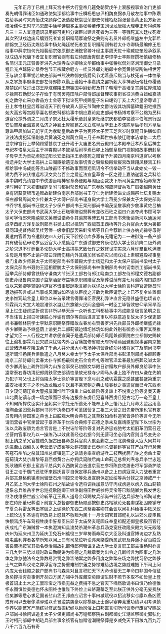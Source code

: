 <!-- { "loadSidebar": true } -->
　　元年正月丁巳朔上拜天宫中祭大行皇帝几筵免朝贺戊午上衰服视事宣治门吏部奏先朝得罪诸臣如通政使樊深都给事中丘橓杨思忠尹相魏良弼李月敬左给事中陈瓒右给事吴时来周怡沈束顾存仁张选赵輄袁世荣御史何维栢赵锦张登高黄正色方新张槚凌儒仲王时举冯恩郎中徐学诗周冕主事张翀董传策刘世龙唐枢大理寺正毋得纯等凡三十三人宜遵遗诏录用报可吏科分诸臣以建言死者为三等一等戮死其次廷杖死者其次系狱戍边废斥牗戮死者宜复职赠荫厚谕祭之典则有若员外郎杨继盛左中允郭希颜锦衣卫经历沈炼给事中杨允绳廷杖死者宜复职赠荫则有若太仆寺卿杨最编修王思给事中薛宗铠何光裕裴绍宗张原御史浦鋐曾翀叶经主事周天佐十瑜臧应奎殷承叙系狱戍边斥死牗下者宜复职赠官则有若左侍郎唐冑御史李璋学士丰熙修撰杨慎编修杨名简讨王元正赞善罗洪先大理寺左少卿徐文华都给事中张翀张侃刘济刘琦御史马录程启充卢琼陈让桑乔包节王宗藏余翱方一桂员外郎刘魁郎中余宽黄待显陶镃相世芳王与龄佥事章钥若故吏部尚书熊浃故御史杨爵风节尤着虽斥黜当与杖死者一体恤录从之掌詹事府事吏部左侍郎陈以勤上谨始十事嘉纳之罢祈榖大享神祇坛帝社帝稷诸祭禁民间放灯出郑王厚烷鄢陵王府镇国中尉勤熨及其子朝瑁于高墙复其爵位厚烷加岁禄百石勤熨父子存恤于有司罢苑田除户部侍郎加督理农事衔省征派黄白蜡如嘉靖初之数停止采办香品方士金等下狱论死甲戌赐皇子名曰翊钧丁亥上大行皇帝尊谥丁丑上孝恪杜皇后尊谥诏天下削夺故真人邵元节陶仲文爵诰毁其坊牌墓碑籍田宅撤西苑大高玄等宫殿亭喜名额吏科都给事中胡应嘉论劾吏部尚书杨博考察不公黜为民科道官论捄外调之二月戊子祭太社太稷乐悬封皇亲杜继宗庆都伯李铭德平伯陈景行固安伯罢祭金海宣灵弘济之神襄土厚颎薨乙未立陈皇后辛丑上孝洁陈皇后孝烈方皇后尊谥甲辰加谥元妃李氏为孝懿皇后故世子为宪怀太子罢玉芝宫岁时享祀日供膳如旧议钱法虏犯延绥副总兵黄演死之赠荫立祠三月壬奉葬世宗永陵迁祔孝洁孝恪二太后世宗梓宫行上攀恸顾望甚哀丁丑升祔于太庙更名景云殿曰弘孝殿奉迁孝烈皇后神主专祀孝恪皇太后主于神霄殿以孝懿皇后祔享焉已卯上始御皇极门视朝如故事册封皇子母李氏为贵妃虏犯辽阳长安堡指挥王承德死之赠官予升袭四月南京科道官以考察拾遗并劾大学士高拱上曰阁臣拾遗无故事切责之毁紫极殿紫宸宫改建翔凤楼焉工科都给事中冯成能等言山陵甫毕不修政事而亟翔凤诏令不信举动不当从此始矣一毁一建为费不赀伏惟远希汉文灵台百金之爱近法宣皇草舍一区之德上嘉纳遂罢之兵科给事中魏时亮请宫中节佚游啬精神省章奏便殿与阁臣面裁决下所司黄尘四塞始命祭方泽时用卯丁未初御经筵复驸马都尉邬景和官广东参政郭应聘督兵攻广贼张绍南黄仕良有斩获赏银币追赠故新建伯南京兵部尚书王守仁为新建侯谥文成赐祭七坛复赐太保左都督周尚文少传兼太子太傅户部尚书谨身殿大学士蒋冕少保兼太子太保吏部尚书乔宇礼部尚书汪俊太子少保户部尚书王杲刑部尚书喻茂坚詹事府少詹事黄佐吕柟太子大保吏部尚书武英大学士石珤等赠谥祭葬有差改石珤之谥曰介追夺尚书顾可学徐可学侍郎朱隆禧郭文英赠谥诰命仆其谕祭等碑五月工部尚书朱衡凿新河以通运河成辛酉祀方泽复故刑部尚书吴山职以擒斩广西贼首王西桥等升总兵官俞大猷为署都督同知提督侍郎吴桂芳俸一级幸旧邸罢采鲜宝坻等县自今荐新上供办纳光禄寺毋得奏遣内官着为令遣御史四人分行天下验视仓库多寡有无籍记为二一进御览一备户部其有破营私毋论岁远近官大小悉劾治广东道试御史齐康论劾大学士徐阶降二级外调之阶求退不许廷臣多论劾大学士高拱拱乞致仕许之敕修世宗实录六月许羣臣秩满赠生母是月雨不止谕户部曰淫雨伤稼内外其痛加修省勘灾以闻戊戌上素服避殿视事皇极门复故少师兼太子太师吏部尚书华葢殿大学士杨廷和太子太保户部尚书梁材太子太保兵部尚书聂豹王廷相翟鹏太子太保刑部尚书林俊刑部尚书刘讱南京工部尚书吴廷举兵部侍郎曾铣杨守谦商大节张汉工部右侍郎江晓南京工部左侍郎程文德右副都御史孙继鲁南京国子监祭酒邹守益等原职赐赠官及祭葬谥荫有差七月谕内阁曰朕即位以来赖卿等辅弼科道官不谙事屡肆欺言卿为朕详处大学士徐阶言科道官遭际昌时思効报荅言或过当事或风闻诚如圣谕以臣度之非敢为欺臣请示之上巳不复令处置御史李惟观疏言皇上即位以来首录建言得罪诸臣官民利弊许直言无隐甚盛德也顷者京师霖雨为灾宣大地震淮徐水溢辽东旗鎗火民间金釜鸣一时臣工毕智效忠仰承宵旱而皇上过生疑虑逆折谠言非所以恭天示一众听也工科都给事中冯成能复极言圣明之世不当讳言上报曰听諌朕心昨谕有谓尔等自后进言宜审以称朕意追复故太子少保吏部尚书兼翰林院学士李默原职赐祭葬赠故左春坊右赞善罗洪先兵部员外郎杨继盛光禄寺少卿赐谥予继盛荫上谕吏兵二部蓟镇边墙圯修筑如何此外别有御虏长策否其亟推才望大臣一人行视之并讲求便宜闻于是遣兵部侍郎迟凤翔兼都察院右佥都御史赐敕往上谕礼部霖为民灾朕深忧惕内外百官痛加修省顺天府祈晴焉因避殿视事罢南京振武营诸选募孝陵卫余丁千余人并分隶大小教场神机营身终勿补诸将家丁及前尚书李遂所调淮扬民兵俱散遣之八月癸未幸太学予太子太保兵部尚书彭泽刑部尚书颜颐寿南京工部侍郎何孟春太仆寺卿杨最御史石金俞希礼等赠官泽孟春最加祭葬及谥太常寺少卿周怡上疏忤旨降为山东佥事癸已初御文华殿日讲赠故户部员外郎良给事中张逵常泰右春坊清纪郎周鈇官吏部请恤录故光禄寺少卿马从谦上独不许曰从谦在先朝乃犯子骂父也上将诣陵太学士徐阶等言陛下念弓剑之藏切霜露之感甚盛甚盛第重宗庙安社稷天子之孝也故龙輴发引送且不亲累朝之典山陵春秋之事遣官而巳今东西虏日夕窥伺蓟辽宣大警报屡闻惟陛下慎重上曰如旨阶等复諌上不悦责之阶等复奏天寿山北黄花镇与虏一墙之限而已顷有边报言东虏且犯喜峰西虏且犯古北万一奄至皇上不知何所捍仗臣实计圣躬实计宗社无所逃死不能奉上命上悟乃止九月命太监吕用高相陶金坐团营兵部尚书郭干执奏曰不可革团营复二祖三大营之旧先帝所定也官有定员毋用内侍国家之典也上曰朕观大明会典有之其草敕如命科道官皆诤阶等言今无所谓团营者中官坐营起于景帝革于世宗会典修于正德之季未及嘉靖臣望陛下以世宗为法以兵政废隳为虑言官言是上不悦诘阶等阶等复对先帝惩戎弛考太祖旧革团营召还坐营内官事权乃以一操练乃以效此善经也若据今则无营可坐必用内官则当尽变先帝制上纳之革冗官獞贼久据古田县命总兵官俞大猷会剿之上曰北虏俺荅入寇大同井坪边进至山西偏头关老营堡驴皮窖等处廵按御史已奏闻总督镇廵等官其严战守毋怠俺荅寇石州陷之杀其知州总督镇廵王之诰请身率宣府游兵二枝西扰鴈门许之虏酋土蛮寇蓟镇大焚京昌黎等县西虏黄台吉亦拥兵窥陵后南山命蓟辽总督刘焘总兵李世忠廵抚耿随卿东御土蛮昌平总兵刘汉西防黄台吉遣京营左参将陈良佐游击将军邵勇护陵召王之诰于鴈门还驻怀来廵抚曹亨自保定移兵通州以备之上曰虏寇深入力战者重赏兵部其悬格蓟镇虏尚留壁石州间掠交汾等处发宣府保定延绥等兵分捄之京师戒严十月乙亥上问大学士徐阶石州之陷故谕令选将调兵加意防守丙戌虏遁以虏入西山蓟镇逮系总兵维岳李世忠廵抚耿随卿王继洛副将田世威参将吴宝等已黜随卿为民发世忠继洛戍维岳世威宝论斩革辽王真人道号金印赐故兵部尚书翁万达兵部左侍郎陶谐吏部左侍郎董玘葬谥下前宣大总督都御史杨顺廵按御史路楷狱论死套虏谋犯固原镇守宁夏总兵雷龙等出塞破之上谕徐阶东西二虏荼毒甚卿其会议以闻礼科给事中陆凤仪上疏论边引圣谕有所改易上怒其不敬黜为民十一月命词官葺郊祀礼以进郊久废臣民快覩焉戊午车驾视牲庚申誓羣臣告郊于太庙癸亥祀圜丘奉皇祖配还御皇极殿百官行庆成礼广东海贼曾一本执澄海知县浚焚杀潮州革总兵汤克宽任改隆庆殿为庆元殿隆庆州为延庆州卫为延庆卫免石州徭役三岁旱祷雨命两京大臣及科道官博访边才及熟晓屯盐利弊者各举所知以闻上曰有司怠位听讼弗亲槩委所属武职及异途小官百姓受害良苦抚按官其指名奏治赐故礼部侍郎何瑭谥复故大学士夏言职工部主事杨时乔言三几九弊三势以规时政曰勤朝讲为修德之几裁章奏为出令之几断听言为图事之几治体之弊怠弛法令之弊数易赏罚之弊滥纳鬻之弊多用度之弊繁庄场之弊扰习俗之弊侈士气之弊卑议论之弊浮宦寺之势重难制宗藩之势禄难给边境之势威难振下所司上问内库太仓钱榖之数户部尚书马森具对且言积贮天下大命也蓄无三年命曰非国今催征急矣摉括穷矣事例开矣四方民力竭中外库藏空矣臣谓生财不若节多取不如俭皇上登极首诏止土木之工罢珍宝之市损无益之费捐不急之官天下喁然歌诵书曰慎乃俭德惟怀永图慎俭美德也怀永图终也惟陛下终俭上曰帑藏罄乏至此朕正供外分毫无妄费朕俭矣卿等悉心求足国者盐山丞王邦直应诏言十事曰减赋役以招流移实仓廪以备凶荒戒有司以去奢侈清驿递以革冒滥禁势豪以除横暴正士途以塞奔竞重功绩以明考课慎作养以剔繁冗严简练以修武备振纪纲以励风俗上曰邦直言切所司议奏毋废官卑赐故户部尚书徐问谥追复太子少保吏部尚书万镗都察院右副都御史江潮监察御史郭弘化王时柯刑部郎中胡琏兵部主事余祯官有加赠镗潮赐祭葬是岁减免天下田粮九百九万八千六百九石有奇 
